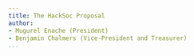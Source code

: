 ```yaml
---
title: The HackSoc Proposal
author: 
- Mugurel Enache (President)
- Benjamin Chalmers (Vice-President and Treasurer)
...
```

